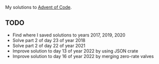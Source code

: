 My solutions to [Advent of Code](https://adventofcode.com/).

## TODO

- Find where I saved solutions to years 2017, 2019, 2020
- Solve part 2 of day 23 of year 2018
- Solve part 2 of day 22 of year 2021
- Improve solution to day 13 of year 2022 by using JSON crate
- Improve solution to day 16 of year 2022 by merging zero-rate valves
